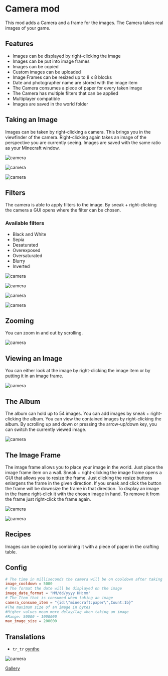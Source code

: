 # Camera mod

This mod adds a Camera and a frame for the images. 
The Camera takes real images of your game.


## Features

- Images can be displayed by right-clicking the image
- Images can be put into image frames
- Images can be copied
- Custom images can be uploaded
- Image Frames can be resized up to 8 x 8 blocks
- Date and photographer name are stored with the image item
- The Camera consumes a piece of paper for every taken image
- The Camera has multiple filters that can be applied
- Multiplayer compatible
- Images are saved in the world folder


## Taking an Image

Images can be taken by right-clicking a camera.
This brings you in the viewfinder of the camera.
Right-clicking again takes an image of the perspective you are currently seeing.
Images are saved with the same ratio as your Minecraft window.

![camera](https://i.imgur.com/7dTv0dB.png)

![camera](https://i.imgur.com/A1k2cTg.png)

![camera](https://i.imgur.com/mZcZ2ov.png)


## Filters

The camera is able to apply filters to the image.
By sneak + right-clicking the camera a GUI opens where the filter can be chosen.


### Available filters

- Black and White
- Sepia
- Desaturated
- Overexposed
- Oversaturated
- Blurry
- Inverted

![camera](https://i.imgur.com/R5SynsF.png)

![camera](https://i.imgur.com/BQR1N5u.png)

![camera](https://i.imgur.com/rFe59ku.png)

![camera](https://media.giphy.com/media/MUlteqXcqDk2uDiyzK/giphy.gif)


## Zooming

You can zoom in and out by scrolling.

![camera](https://media.giphy.com/media/8Pg7NVhLqSaAeMnrVa/giphy.gif)


## Viewing an Image

You can either look at the image by right-clicking the image item or by putting it in an image frame.

![camera](https://i.imgur.com/BOKmRDb.png)


## The Album

The album can hold up to 54 images.
You can add images by sneak + right-clicking the album.
You can view the contained images by right-clicking the album.
By scrolling up and down or pressing the arrow-up/down key, you can switch the currently viewed image.

![camera](https://media.giphy.com/media/paW4B80XAyWLq8fQNL/giphy.gif)


## The Image Frame

The image frame allows you to place your image in the world.
Just place the image frame item on a wall.
Sneak + right-clicking the image frame opens a GUI that allows you to resize the frame.
Just clicking the resize buttons enlargens the frame in the given direction.
If you sneak and click the button the frame will be downsize the frame in that direction.
To display an image in the frame right-click it with the chosen image in hand.
To remove it from the frame just right-click the frame again.

![camera](https://i.imgur.com/sNVZvBZ.png)

![camera](https://i.imgur.com/MwEVCkS.png)


## Recipes

Images can be copied by combining it with a piece of paper in the crafting table.

## Config

``` toml
# The time in milliseconds the camera will be on cooldown after taking an image
image_cooldown = 5000
# The format the date will be displayed on the image
image_date_format = "MM/dd/yyyy HH:mm"
# The Item that is consumed when taking an image
camera_consume_item = "{id:\"minecraft:paper\",Count:1b}"
#The maximum size of an image in bytes
#Higher values mean more delay/lag when taking an image
#Range: 50000 ~ 1000000
max_image_size = 200000
```

## Translations

- `tr_tr` [
oynthe](https://www.curseforge.com/members/oynthe)

![camera](https://i.imgur.com/d7YTnGg.png)


[Gallery](https://imgur.com/a/Ttdq3sD)